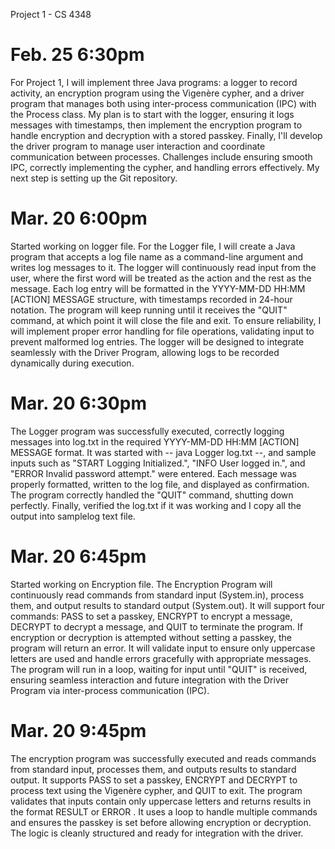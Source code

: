 Project 1 - CS 4348

# Feb. 25 6:30pm

For Project 1, I will implement three Java programs: a logger to record activity, an encryption program using the Vigenère cypher, 
and a driver program that manages both using inter-process communication (IPC) with the Process class. My plan is to start 
with the logger, ensuring it logs messages with timestamps, then implement the encryption program to handle encryption and decryption 
with a stored passkey. Finally, I'll develop the driver program to manage user interaction and coordinate communication between processes. 
Challenges include ensuring smooth IPC, correctly implementing the cypher, and handling errors effectively. My next step is setting 
up the Git repository.

# Mar. 20 6:00pm

Started working on logger file. For the Logger file, I will create a Java program that accepts a log file name as a command-line 
argument and writes log messages to it. The logger will continuously read input from the user, where the first word will be treated 
as the action and the rest as the message. Each log entry will be formatted in the YYYY-MM-DD HH:MM [ACTION] MESSAGE structure, 
with timestamps recorded in 24-hour notation. The program will keep running until it receives the "QUIT" command, at which point 
it will close the file and exit. To ensure reliability, I will implement proper error handling for file operations, validating 
input to prevent malformed log entries. The logger will be designed to integrate seamlessly with the Driver Program, allowing logs 
to be recorded dynamically during execution.

# Mar. 20 6:30pm

The Logger program was successfully executed, correctly logging messages into log.txt in the required YYYY-MM-DD HH:MM [ACTION] MESSAGE format. 
It was started with -- java Logger log.txt --, and sample inputs such as "START Logging Initialized.", "INFO User logged in.", 
and "ERROR Invalid password attempt." were entered. Each message was properly formatted, written to the log file, 
and displayed as confirmation. The program correctly handled the "QUIT" command, shutting down perfectly. Finally, verified the log.txt if it 
was working and I copy all the output into samplelog text file.

# Mar. 20 6:45pm

Started working on Encryption file. The Encryption Program will continuously read commands from standard input (System.in), process them, and output results to standard output (System.out). It will support four commands: PASS <key> to set a passkey, ENCRYPT <text> to encrypt a message, DECRYPT <text> to decrypt a message, and QUIT to terminate the program. If encryption or decryption is attempted without setting a passkey, the program will return an error. It will validate input to ensure only uppercase letters are used and handle errors gracefully with appropriate messages. The program will run in a loop, waiting for input until "QUIT" is received, ensuring seamless interaction and future integration with the Driver Program via inter-process communication (IPC).

# Mar. 20 9:45pm

The encryption program was successfully executed and reads commands from standard input, processes them, and outputs results to standard output. 
It supports PASS to set a passkey, ENCRYPT and DECRYPT to process text using the Vigenère cypher, and QUIT to exit. 
The program validates that inputs contain only uppercase letters and returns results in the format RESULT <text> or ERROR <message>. 
It uses a loop to handle multiple commands and ensures the passkey is set before allowing encryption or decryption. 
The logic is cleanly structured and ready for integration with the driver.